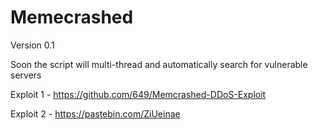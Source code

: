 # Memecrashed
Version 0.1

Soon the script will multi-thread and automatically search for vulnerable servers

Exploit 1 - https://github.com/649/Memcrashed-DDoS-Exploit

Exploit 2 - https://pastebin.com/ZiUeinae
